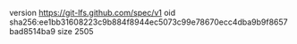 version https://git-lfs.github.com/spec/v1
oid sha256:ee1bb31608223c9b884f8944ec5073c99e78670ecc4dba9b9f8657bad8514ba9
size 2505
